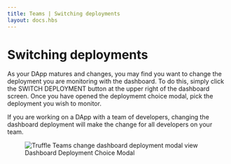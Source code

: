 ```yaml
---
title: Teams | Switching deployments
layout: docs.hbs
---
```

# Switching deployments

As your DApp matures and changes, you may find you want to change the deployment you are monitoring with the dashboard. To do this, simply click the <span class="inline-button">SWITCH DEPLOYMENT</span> button at the upper right of the dashboard screen. Once you have opened the deploymemt choice modal, pick the deployment you wish to monitor.

<p class="alert alert-info">
  If you are working on a DApp with a team of developers, changing the dashboard deployment
  will make the change for all developers on your team.
</p>

<figure class="screenshot">
  <img class="img-fluid"
  src="/img/docs/teams/dashboard-modal.png"  title="Truffle Teams change dashboard deployment modal view" alt="Truffle Teams change dashboard deployment modal view" />
  <figcaption class="text-center">Dashboard Deployment Choice Modal</figcaption>
</figure>
